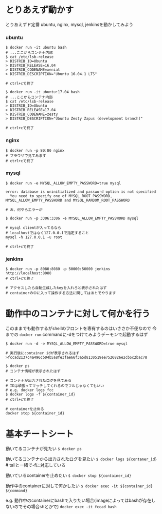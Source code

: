 # とりあえず動かす

とりあえずド定番
ubuntu, nginx, mysql, jenkinsを動かしてみよう

### ubuntu

~~~
$ docker run -it ubuntu bash
# ...ここからコンテナ内部
$ cat /etc/lsb-release
> DISTRIB_ID=Ubuntu
> DISTRIB_RELEASE=16.04
> DISTRIB_CODENAME=xenial
> DISTRIB_DESCRIPTION="Ubuntu 16.04.1 LTS"

# ctrl+cで終了

$ docker run -it ubuntu:17.04 bash
# ...ここからコンテナ内部
$ cat /etc/lsb-release
> DISTRIB_ID=Ubuntu
> DISTRIB_RELEASE=17.04
> DISTRIB_CODENAME=zesty
> DISTRIB_DESCRIPTION="Ubuntu Zesty Zapus (development branch)"

# ctrl+cで終了
~~~


### nginx

~~~
$ docker run -p 80:80 nginx
# ブラウザで見てみます
# ctrl+cで終了
~~~


### mysql

~~~
$ docker run -e MYSQL_ALLOW_EMPTY_PASSWORD=true mysql 

error: database is uninitialized and password option is not specified
  You need to specify one of MYSQL_ROOT_PASSWORD, MYSQL_ALLOW_EMPTY_PASSWORD and MYSQL_RANDOM_ROOT_PASSWORD

# お、何やらエラーが

$ docker run -p 3306:3306 -e MYSQL_ALLOW_EMPTY_PASSWORD mysql 

# mysql clientが入ってるなら
# localhostではなく127.0.0.1で指定すること
mysql -h 127.0.0.1 -u root

# ctrl+cで終了
~~~

### jenkins

~~~
$ docker run -p 8080:8080 -p 50000:50000 jenkins
http://localhost:8080
# ctrl+cで終了

# アクセスしたら自動生成したkeyを入れろと表示されたはず
# containerの中に入って操作する方法に関してはあとでやります

~~~

# 動作中のコンテナに対して何かを行う

このままでも動作するがshellのフロントを専有するのはいささか不便なので
今までの `docker run` commandに-dをつけてみようデーモンで起動するはず

~~~
$ docker run -d -e MYSQL_ALLOW_EMPTY_PASSWORD=true mysql 

# 実行後にcontainer idが表示されるはず
>fccad2137c4a496cb04b5a8fe3fae66f3a5d8130519ee7526826e2cb6c2bac78

$ docker ps
# コンテナ情報が表示されたはず

# コンテナが出力されたログを見てみる
# IDは頑張ってマッチしてくれるのでフルじゃなくてもいい
# e.g. docker logs fcc
$ docker logs -f ${container_id}
# ctrl+cで終了

# containerを止める
docker stop ${container_id}

~~~

# 基本チートシート


動いてるコンテナが見たい
`$ docker ps`

動いてるコンテナから出力されたログを見たい
`$ docker logs ${contaner_id}` # tailと一緒で-fに対応している

動いているcontainerを止めたい
`$ docker stop ${container_id}`

動作中のcontainerに対して何かしたい
`$ docker exec -it ${container_id} ${command}`

e.g. 動作中のcontainerにbashで入りたい場合(imageによってはbashが存在しないのでその場合shとかで)
`docker exec -it fccad bash`

